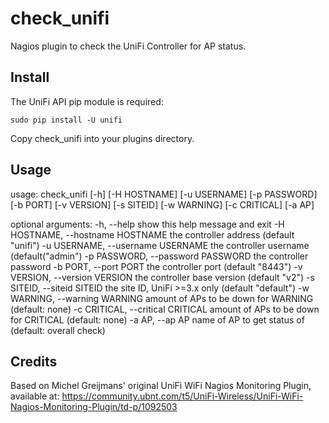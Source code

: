 check_unifi
===========

Nagios plugin to check the UniFi Controller for AP status.

Install
-------
The UniFi API pip module is required:

    sudo pip install -U unifi
    
Copy check_unifi into your plugins directory.

Usage
-----

usage: check_unifi [-h] [-H HOSTNAME] [-u USERNAME] [-p PASSWORD] [-b PORT]
                   [-v VERSION] [-s SITEID] [-w WARNING] [-c CRITICAL] [-a AP]

optional arguments:
  -h, --help            show this help message and exit
  -H HOSTNAME, --hostname HOSTNAME
                        the controller address (default "unifi")
  -u USERNAME, --username USERNAME
                        the controller username (default("admin")
  -p PASSWORD, --password PASSWORD
                        the controller password
  -b PORT, --port PORT  the controller port (default "8443")
  -v VERSION, --version VERSION
                        the controller base version (default "v2")
  -s SITEID, --siteid SITEID
                        the site ID, UniFi >=3.x only (default "default")
  -w WARNING, --warning WARNING
                        amount of APs to be down for WARNING (default: none)
  -c CRITICAL, --critical CRITICAL
                        amount of APs to be down for CRITICAL (default: none)
  -a AP, --ap AP        name of AP to get status of (default: overall check)

Credits
-------
Based on Michel Greijmans' original UniFi WiFi Nagios Monitoring Plugin, available at: https://community.ubnt.com/t5/UniFi-Wireless/UniFi-WiFi-Nagios-Monitoring-Plugin/td-p/1092503

